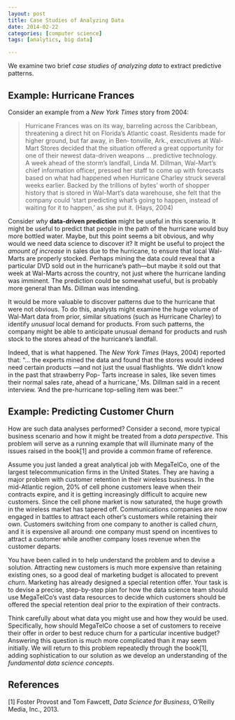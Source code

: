 ```yaml
---
layout: post
title: Case Studies of Analyzing Data
date: 2014-02-22
categories: [computer science]
tags: [analytics, big data]

---
```


We examine two brief *case studies of analyzing data* to extract predictive patterns.

Example: Hurricane Frances
---
Consider an example from a *New York Times* story from 2004:
> Hurricane Frances was on its way, barreling across the Caribbean, threatening a direct hit on Florida’s Atlantic coast. Residents made for higher ground, but far away, in Ben‐ tonville, Ark., executives at Wal-Mart Stores decided that the situation offered a great opportunity for one of their newest data-driven weapons ... predictive technology.  
A week ahead of the storm’s landfall, Linda M. Dillman, Wal-Mart’s chief information officer, pressed her staff to come up with forecasts based on what had happened when Hurricane Charley struck several weeks earlier. Backed by the trillions of bytes’ worth of shopper history that is stored in Wal-Mart’s data warehouse, she felt that the company could ‘start predicting what’s going to happen, instead of waiting for it to happen,’ as she put it. (Hays, 2004)
Consider *why* **data-driven prediction** might be useful in this scenario. It might be useful to predict that people in the path of the hurricane would buy more bottled water. Maybe, but this point seems a bit obvious, and why would we need data science to discover it? It might be useful to project the *amount of increase* in sales due to the hurricane, to ensure that local Wal-Marts are properly stocked. Perhaps mining the data could reveal that a particular DVD sold out in the hurricane’s path—but maybe it sold out that week at Wal-Marts across the country, not just where the hurricane landing was imminent. The prediction could be somewhat useful, but is probably more general than Ms. Dillman was intending.
It would be more valuable to discover patterns due to the hurricane that were not obvious. To do this, analysts might examine the huge volume of Wal-Mart data from prior, similar situations (such as Hurricane Charley) to identify *unusual* local demand for products. From such patterns, the company might be able to anticipate unusual demand for products and rush stock to the stores ahead of the hurricane’s landfall.
Indeed, that is what happened. The *New York Times* (Hays, 2004) reported that: “... the experts mined the data and found that the stores would indeed need certain products —and not just the usual flashlights. ‘We didn’t know in the past that strawberry Pop- Tarts increase in sales, like seven times their normal sales rate, ahead of a hurricane,’ Ms. Dillman said in a recent interview. ‘And the pre-hurricane top-selling item was beer.’”
Example: Predicting Customer Churn
---
How are such data analyses performed? Consider a second, more typical business scenario and how it might be treated from a *data perspective*. This problem will serve as a running example that will illuminate many of the issues raised in the book[1] and provide a common frame of reference.
Assume you just landed a great analytical job with MegaTelCo, one of the largest telecommunication firms in the United States. They are having a major problem with customer retention in their wireless business. In the mid-Atlantic region, 20% of cell phone customers leave when their contracts expire, and it is getting increasingly difficult to acquire new customers. Since the cell phone market is now saturated, the huge growth in the wireless market has tapered off. Communications companies are now engaged in battles to attract each other’s customers while retaining their own. Customers switching from one company to another is called *churn*, and it is expensive all around: one company must spend on incentives to attract a customer while another company loses revenue when the customer departs.
You have been called in to help understand the problem and to devise a solution. Attracting new customers is much more expensive than retaining existing ones, so a good deal of marketing budget is allocated to prevent *churn*. Marketing has already designed a special retention offer. Your task is to devise a precise, step-by-step plan for how the data science team should use MegaTelCo’s vast data resources to decide which customers should be offered the special retention deal prior to the expiration of their contracts.
Think carefully about what data you might use and how they would be used. Specifically, how should MegaTelCo choose a set of customers to receive their offer in order to best reduce churn for a particular incentive budget? Answering this question is much more complicated than it may seem initially. We will return to this problem repeatedly through the book[1], adding sophistication to our solution as we develop an understanding of the *fundamental data science concepts*.
References
---
[1] Foster Provost and Tom Fawcett, *Data Science for Business*, O’Reilly Media, Inc., 2013.
